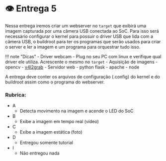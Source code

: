 # 👁 Entrega 5

Nessa entrega iremos criar um webserver no `target` que exibirá uma imagem 
capturada por uma câmera USB conectada ao SoC. Para isso será necessário 
configurar o kernel para possuir o driver USB que lida com a câmera USB,
o buildroot para ter os programas que serão usados para criar o server e 
ler a imagem e um programa para orquestrar tudo isso.

!!! note "Dicas"
    - Driver webcam
        - Plug no seu PC com linux e verifique qual driver ele utiliza. 
        Acrescente o mesmo no `target`
    - Aquisição de imagens
        - opencv
        - [v4l2grab](https://github.com/twam/v4l2grab)
    - Servidor web
        - python flask 
        - apache
        - node
        
A entrega deve conter os arquivos de configuração (.config) do kernel e do
buildroot assim como o programa do webserver.

### Rubrica:

- A 
    - Detecta movimento na imagem e acende o LED do SoC
- B
    - Exibe a imagem em tempo real (vídeo)
- C
    - Exibe a imagem estática (foto)
- D 
    - Entregou somente tutorial
- I
    - Não entregou nada

